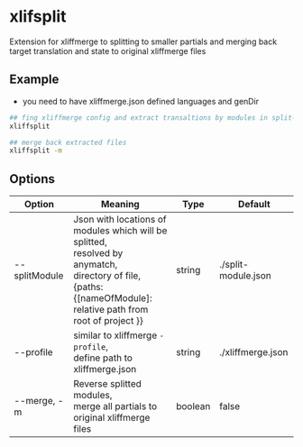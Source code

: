 # xlifsplit
Extension for xliffmerge to splitting to smaller partials and merging back target translation and state to original xliffmerge files

## Example
- you need to have xliffmerge.json defined languages and genDir

```bash
## fing xliffmerge config and extract transaltions by modules in split-module.json
xliffsplit

## merge back extracted files
xliffsplit -m
```

## Options
| Option        | Meaning                                                                                                                                                                  | Type    | Default             |
|---------------|--------------------------------------------------------------------------------------------------------------------------------------------------------------------------|---------|---------------------|
| --splitModule | Json with locations of modules which will be splitted,<br>resolved by anymatch, <br>directory of file,<br>{paths: {[nameOfModule]: relative path from root of project }} | string  | ./split-module.json |
| --profile     | similar to xliffmerge `-profile`, <br>define path to xliffmerge.json                                                                                                     | string  | ./xliffmerge.json   |
| --merge, -m   | Reverse splitted modules, <br>merge all partials to original xliffmerge files                                                                                            | boolean | false               |
